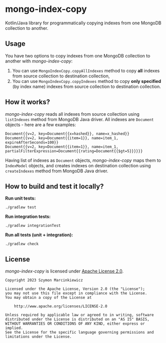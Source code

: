 # mongo-index-copy

Kotlin/Java library for programmatically copying indexes from one MongoDB collection to another.

## Usage

You have two options to copy indexes from one MongoDB collection to another with _mongo-index-copy_:

1. You can use `MongoIndexCopy.copyAllIndexes` method to copy **all** indexes from source collection to destination
   collection,
2. You can use `MongoIndexCopy.copyIndexes` method to copy **only specified** (by index name) indexes from source
   collection to destination collection.

## How it works?

_mongo-index-copy_ reads all indexes from source collection using `listIndexes` method from MongoDB Java driver. All
indexes are `Document` objects - here are a few examples:

```
Document{{v=2, key=Document{{x=hashed}}, name=x_hashed}}
Document{{v=2, key=Document{{item=1}}, name=item_1, expireAfterSeconds=100}}
Document{{v=2, key=Document{{item=1}}, name=item_1, partialFilterExpression=Document{{rating=Document{{$gt=5}}}}}}
```

Having list of indexes as `Document` objects, _mongo-index-copy_ maps them to `IndexModel` objects, and creates indexes
on destination collection using `createIndexes` method from MongoDB Java driver.

## How to build and test it locally?

**Run unit tests:**

```
./gradlew test
```

**Run integration tests:**

```
./gradlew integrationTest
```

**Run all tests (unit + integration):**

```
./gradlew check
```

## License

_mongo-index-copy_ is licensed under [Apache License 2.0](./LICENSE).

```
Copyright 2023 Szymon Marcinkiewicz

Licensed under the Apache License, Version 2.0 (the "License");
you may not use this file except in compliance with the License.
You may obtain a copy of the License at

    http://www.apache.org/licenses/LICENSE-2.0

Unless required by applicable law or agreed to in writing, software
distributed under the License is distributed on an "AS IS" BASIS,
WITHOUT WARRANTIES OR CONDITIONS OF ANY KIND, either express or implied.
See the License for the specific language governing permissions and
limitations under the License.
```
